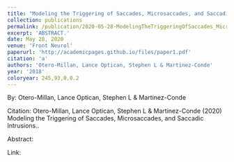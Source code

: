 ```yaml
---
title: "Modeling the Triggering of Saccades, Microsaccades, and Saccadic Intrusions."
collection: publications
permalink: /publication/2020-05-28-ModelingTheTriggeringOfSaccades_Microsaccades_AndSaccadicIntrus
excerpt: 'ABSTRACT.'
date: May 28, 2020
venue: 'Front Neurol'
paperurl: 'http://academicpages.github.io/files/paper1.pdf'
citation: 'a'
authors: 'Otero-Millan, Lance Optican, Stephen L & Martinez-Conde'
year: '2018'
coloryear: 245,93,0,0.2
---
```


By: Otero-Millan, Lance Optican, Stephen L & Martinez-Conde

Citation: Otero-Millan, Lance Optican, Stephen L & Martinez-Conde (2020) Modeling the Triggering of Saccades, Microsaccades, and Saccadic Intrusions.. 

Abstract: 

Link: 
